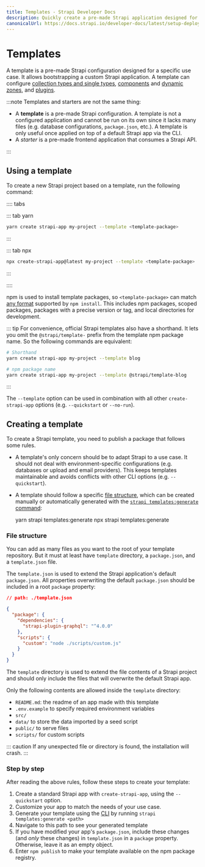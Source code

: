 ```yaml
---
title: Templates - Strapi Developer Docs
description: Quickly create a pre-made Strapi application designed for a specific use case. It allows you to quickly bootstrap a custom Strapi app.
canonicalUrl: https://docs.strapi.io/developer-docs/latest/setup-deployment-guides/installation/templates.html
---
```


# Templates

A template is a pre-made Strapi configuration designed for a specific use case. It allows bootstrapping a custom Strapi application. A template can configure [collection types and single types](/user-docs/latest/content-types-builder/introduction-to-content-types-builder.md), [components](/developer-docs/latest/development/backend-customization/models.html#components-2) and [dynamic zones](/developer-docs/latest/development/backend-customization/models.html#dynamic-zones), and [plugins](/developer-docs/latest/plugins/plugins-intro.html).

:::note
Templates and starters are not the same thing:

- A **template** is a pre-made Strapi configuration. A template is not a configured application and cannot be run on its own since it lacks many files (e.g. database configurations, `package.json`, etc.). A template is only useful once applied on top of a default Strapi app via the CLI.
- A _starter_ is a pre-made frontend application that consumes a Strapi API.

:::

## Using a template

To create a new Strapi project based on a template, run the following command:

:::: tabs

::: tab yarn

```bash
yarn create strapi-app my-project --template <template-package>
```

:::

::: tab npx

```bash
npx create-strapi-app@latest my-project --template <template-package>
```

:::

::::

npm is used to install template packages, so `<template-package>` can match [any format](https://docs.npmjs.com/cli/v8/commands/npm-install) supported by `npm install`. This includes npm packages, scoped packages, packages with a precise version or tag, and local directories for development.

::: tip
For convenience, official Strapi templates also have a shorthand. It lets you omit the `@strapi/template-` prefix from the template npm package name. So the following commands are equivalent:

```bash
# Shorthand
yarn create strapi-app my-project --template blog

# npm package name
yarn create strapi-app my-project --template @strapi/template-blog
```

:::

The `--template` option can be used in combination with all other `create-strapi-app` options (e.g. `--quickstart` or `--no-run`).

## Creating a template

To create a Strapi template, you need to publish a package that follows some rules.

* A template's only concern should be to adapt Strapi to a use case. It should not deal with environment-specific configurations (e.g. databases or upload and email providers). This keeps templates maintainable and avoids conflicts with other CLI options (e.g. `--quickstart`).

* A template should follow a specific [file structure](#file-structure), which can be created manually or automatically generated with the [`strapi templates:generate` command](/developer-docs/latest/developer-resources/cli/CLI.md#strapi-templates-generate):

    <code-group>

    <code-block title="YARN">
      yarn strapi templates:generate <path>
    </code-block>

    <code-block title="NPM">
      npx strapi templates:generate <path>
    </code-block>

    </code-group>

### File structure

You can add as many files as you want to the root of your template repository. But it must at least have `template` directory, a `package.json`, and a `template.json` file.

The `template.json` is used to extend the Strapi application's default `package.json`. All properties overwriting the default `package.json` should be included in a root `package` property:

```json
// path: ./template.json

{
  "package": {
    "dependencies": {
      "strapi-plugin-graphql": "^4.0.0"
    },
    "scripts": {
      "custom": "node ./scripts/custom.js"
    }
  }
}
```

The `template` directory is used to extend the file contents of a Strapi project and should only include the files that will overwrite the default Strapi app.

Only the following contents are allowed inside the `template` directory:

- `README.md`: the readme of an app made with this template
- `.env.example` to specify required environment variables
- `src/`
- `data/` to store the data imported by a seed script
- `public/` to serve files
- `scripts/` for custom scripts

::: caution
If any unexpected file or directory is found, the installation will crash.
:::

### Step by step

After reading the above rules, follow these steps to create your template:

1. Create a standard Strapi app with `create-strapi-app`, using the `--quickstart` option.
2. Customize your app to match the needs of your use case.
3. Generate your template using the [CLI](/developer-docs/latest/developer-resources/cli/CLI.md#strapi-templates-generate) by running `strapi templates:generate <path>`
4. Navigate to this path to see your generated template
5. If you have modified your app's `package.json`, include these changes (and _only_ these changes) in `template.json` in a `package` property. Otherwise, leave it as an empty object.
6. Enter `npm publish` to make your template available on the npm package registry.
